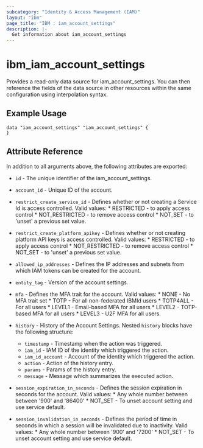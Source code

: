 ```yaml
---
subcategory: "Identity & Access Management (IAM)"
layout: "ibm"
page_title: "IBM : iam_account_settings"
description: |-
  Get information about iam_account_settings
---
```


# ibm\_iam_account_settings

Provides a read-only data source for iam_account_settings. You can then reference the fields of the data source in other resources within the same configuration using interpolation syntax.

## Example Usage

```hcl
data "iam_account_settings" "iam_account_settings" {
}
```

## Attribute Reference

In addition to all arguments above, the following attributes are exported:

* `id` - The unique identifier of the iam_account_settings.

* `account_id` - Unique ID of the account.

* `restrict_create_service_id` - Defines whether or not creating a Service Id is access controlled. Valid values:  * RESTRICTED - to apply access control  * NOT_RESTRICTED - to remove access control  * NOT_SET - to 'unset' a previous set value.

* `restrict_create_platform_apikey` - Defines whether or not creating platform API keys is access controlled. Valid values:  * RESTRICTED - to apply access control  * NOT_RESTRICTED - to remove access control  * NOT_SET - to 'unset' a previous set value.

* `allowed_ip_addresses` - Defines the IP addresses and subnets from which IAM tokens can be created for the account.

* `entity_tag` - Version of the account settings.

* `mfa` - Defines the MFA trait for the account. Valid values:  * NONE - No MFA trait set  * TOTP - For all non-federated IBMId users  * TOTP4ALL - For all users  * LEVEL1 - Email-based MFA for all users  * LEVEL2 - TOTP-based MFA for all users  * LEVEL3 - U2F MFA for all users.

* `history` - History of the Account Settings. Nested `history` blocks have the following structure:
	* `timestamp` - Timestamp when the action was triggered.
	* `iam_id` - IAM ID of the identity which triggered the action.
	* `iam_id_account` - Account of the identity which triggered the action.
	* `action` - Action of the history entry.
	* `params` - Params of the history entry.
	* `message` - Message which summarizes the executed action.

* `session_expiration_in_seconds` - Defines the session expiration in seconds for the account. Valid values:  * Any whole number between between '900' and '86400'  * NOT_SET - To unset account setting and use service default.

* `session_invalidation_in_seconds` - Defines the period of time in seconds in which a session will be invalidated due  to inactivity. Valid values:   * Any whole number between '900' and '7200'   * NOT_SET - To unset account setting and use service default.

